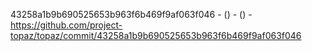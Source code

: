 43258a1b9b690525653b963f6b469f9af063f046 -  () -  () - https://github.com/project-topaz/topaz/commit/43258a1b9b690525653b963f6b469f9af063f046
